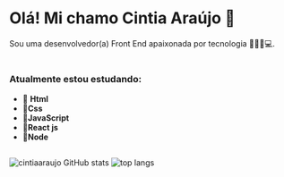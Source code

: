 # Olá! Mi chamo Cintia Araújo 👋
 Sou uma desenvolvedor(a) Front End apaixonada por tecnologia 👩🏻‍💻💻.
#



### Atualmente estou estudando:                                       



- 🚀 **Html**
- 🚀**Css**
- 🚀**JavaScript**
- 🚀**React js** 
- 🚀**Node**
 ##

![cintiaaraujo GitHub stats](https://github-readme-stats.vercel.app/api?username=cintiaaraujo&show_icons=true&theme=radical)
![top langs](https://github-readme-stats.vercel.app/api/top-langs/?username=cintiaaraujo&show_icons=true&theme=radical)




